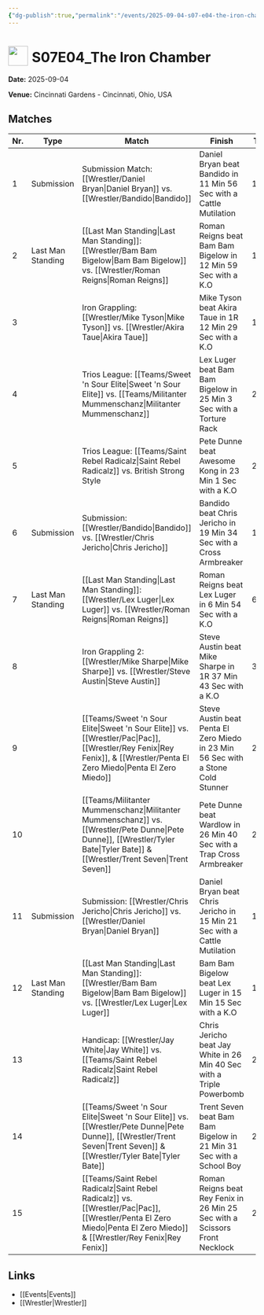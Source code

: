 ```yaml
---
{"dg-publish":true,"permalink":"/events/2025-09-04-s07-e04-the-iron-chamber/","title":"S07E04_The Iron Chamber","noteIcon":""}
---
```



# <img src="https://github.com/CptSpaulding1980/choke-slam-wrestling/releases/download/images/ChokeSlam.png" width="40" style="vertical-align:bottom; margin-right:8px;">**S07E04_The Iron Chamber**

**Date:** 2025-09-04

**Venue:** Cincinnati Gardens - Cincinnati, Ohio, USA

## Matches

| Nr. | Type | Match | Finish | Time | Rating | Score |
|-----|------|-------|--------|------|--------|-------|
| 1 | Submission | Submission Match: [[Wrestler/Daniel Bryan\|Daniel Bryan]] vs. [[Wrestler/Bandido\|Bandido]] | Daniel Bryan beat Bandido in 11 Min 56 Sec with a Cattle Mutilation | 11:56 | ★★★1/4 | 74 |
| 2 | Last Man Standing | [[Last Man Standing\|Last Man Standing]]: [[Wrestler/Bam Bam Bigelow\|Bam Bam Bigelow]] vs. [[Wrestler/Roman Reigns\|Roman Reigns]] | Roman Reigns beat Bam Bam Bigelow in 12 Min 59 Sec with a K.O | 12:59 | ★★★★1/2 | 95 |
| 3 |  | Iron Grappling: [[Wrestler/Mike Tyson\|Mike Tyson]] vs. [[Wrestler/Akira Taue\|Akira Taue]] | Mike Tyson beat Akira Taue in 1R 12 Min 29 Sec with a K.O | 12:29 | ★★★3/4 | 81 |
| 4 |  | Trios League: [[Teams/Sweet 'n Sour Elite\|Sweet 'n Sour Elite]] vs. [[Teams/Militanter Mummenschanz\|Militanter Mummenschanz]] | Lex Luger beat Bam Bam Bigelow in 25 Min 3 Sec with a Torture Rack | 25:03 | ★★★★1/4 | 90 |
| 5 |  | Trios League: [[Teams/Saint Rebel Radicalz\|Saint Rebel Radicalz]] vs. British Strong Style | Pete Dunne beat Awesome Kong in 23 Min 1 Sec with a K.O | 23:01 | ★★★1/2 | 77 |
| 6 | Submission | Submission: [[Wrestler/Bandido\|Bandido]] vs. [[Wrestler/Chris Jericho\|Chris Jericho]] | Bandido beat Chris Jericho in 19 Min 34 Sec with a Cross Armbreaker | 19:34 | ★★★★1/4 | 89 |
| 7 | Last Man Standing | [[Last Man Standing\|Last Man Standing]]: [[Wrestler/Lex Luger\|Lex Luger]] vs. [[Wrestler/Roman Reigns\|Roman Reigns]] | Roman Reigns beat Lex Luger in 6 Min 54 Sec with a K.O | 6:54 | ★★★★ | 86 |
| 8 |  | Iron Grappling 2: [[Wrestler/Mike Sharpe\|Mike Sharpe]] vs. [[Wrestler/Steve Austin\|Steve Austin]] | Steve Austin beat Mike Sharpe in 1R 37 Min 43 Sec with a K.O | 37:43 | ★★★ | 69 |
| 9 |  | [[Teams/Sweet 'n Sour Elite\|Sweet 'n Sour Elite]] vs. [[Wrestler/Pac\|Pac]], [[Wrestler/Rey Fenix\|Rey Fenix]], & [[Wrestler/Penta El Zero Miedo\|Penta El Zero Miedo]] | Steve Austin beat Penta El Zero Miedo in 23 Min 56 Sec with a Stone Cold Stunner | 23:56 | ★★★★1/2 | 93 |
| 10 |  | [[Teams/Militanter Mummenschanz\|Militanter Mummenschanz]] vs. [[Wrestler/Pete Dunne\|Pete Dunne]], [[Wrestler/Tyler Bate\|Tyler Bate]] & [[Wrestler/Trent Seven\|Trent Seven]] | Pete Dunne beat Wardlow in 26 Min 40 Sec with a Trap Cross Armbreaker | 26:40 | ★★★★1/4 | 89 |
| 11 | Submission | Submission: [[Wrestler/Chris Jericho\|Chris Jericho]] vs. [[Wrestler/Daniel Bryan\|Daniel Bryan]] | Daniel Bryan beat Chris Jericho in 15 Min 21 Sec with a Cattle Mutilation | 15:21 | ★★★★1/2 | 92 |
| 12 | Last Man Standing | [[Last Man Standing\|Last Man Standing]]: [[Wrestler/Bam Bam Bigelow\|Bam Bam Bigelow]] vs. [[Wrestler/Lex Luger\|Lex Luger]] | Bam Bam Bigelow beat Lex Luger in 15 Min 15 Sec with a K.O | 15:15 | ★★★★1/4 | 89 |
| 13 |  | Handicap: [[Wrestler/Jay White\|Jay White]] vs. [[Teams/Saint Rebel Radicalz\|Saint Rebel Radicalz]] | Chris Jericho beat Jay White in 26 Min 40 Sec with a Triple Powerbomb | 26:40 | ★★★★1/4 | 89 |
| 14 |  | [[Teams/Sweet 'n Sour Elite\|Sweet 'n Sour Elite]] vs. [[Wrestler/Pete Dunne\|Pete Dunne]], [[Wrestler/Trent Seven\|Trent Seven]] & [[Wrestler/Tyler Bate\|Tyler Bate]] | Trent Seven beat Bam Bam Bigelow in 21 Min 31 Sec with a School Boy | 21:31 | ★★★3/4 | 82 |
| 15 |  | [[Teams/Saint Rebel Radicalz\|Saint Rebel Radicalz]] vs. [[Wrestler/Pac\|Pac]], [[Wrestler/Penta El Zero Miedo\|Penta El Zero Miedo]] & [[Wrestler/Rey Fenix\|Rey Fenix]] | Roman Reigns beat Rey Fenix in 26 Min 25 Sec with a Scissors Front Necklock | 26:25 | ★★★★1/2 | 92 |

## Links
- [[Events\|Events]]
- [[Wrestler\|Wrestler]]
